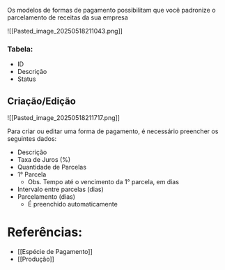 Os modelos de formas de pagamento possibilitam que você padronize o parcelamento de receitas da sua empresa

![[Pasted_image_20250518211043.png]]

### Tabela:
- ID
- Descrição
- Status


## Criação/Edição
![[Pasted_image_20250518211717.png]]

Para criar ou editar uma forma de pagamento, é necessário preencher os seguintes dados:
- Descrição
- Taxa de Juros (%)
- Quantidade de Parcelas
- 1° Parcela
	- Obs. Tempo até o vencimento da 1° parcela, em dias
- Intervalo entre parcelas (dias)
- Parcelamento (dias)
	- É preenchido automaticamente

# Referências:
- [[Espécie de Pagamento]]
- [[Produção]]

